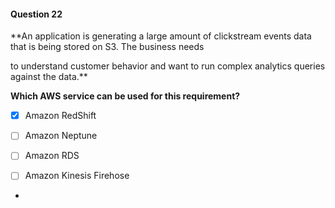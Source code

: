 #### Question  22


**An application is generating a large amount of clickstream events data that is being stored on S3. The business needs

to understand customer behavior and want to run complex analytics queries against the data.**


**Which AWS service can be used for this requirement?**


- [x] Amazon RedShift


- [ ] Amazon Neptune


- [ ] Amazon RDS


- [ ] Amazon Kinesis Firehose


*